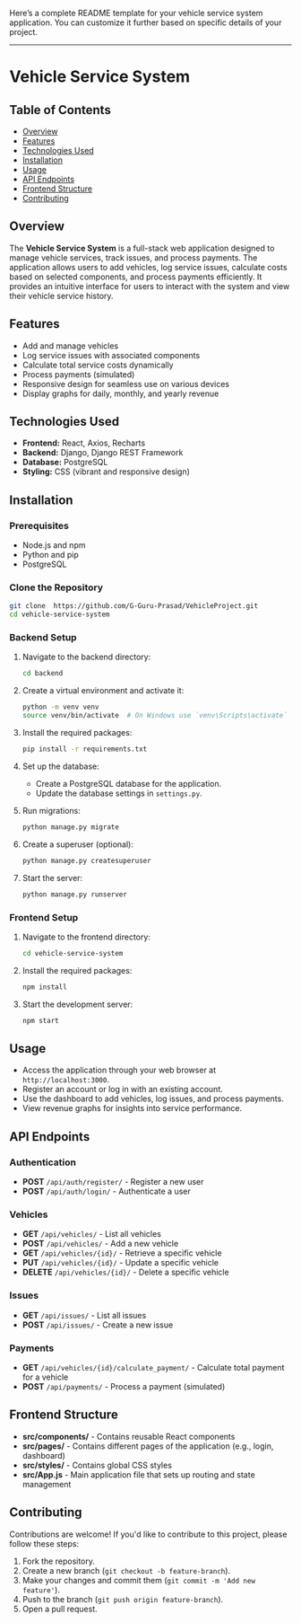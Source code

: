 Here’s a complete README template for your vehicle service system application. You can customize it further based on specific details of your project.

---

# Vehicle Service System

## Table of Contents
- [Overview](#overview)
- [Features](#features)
- [Technologies Used](#technologies-used)
- [Installation](#installation)
- [Usage](#usage)
- [API Endpoints](#api-endpoints)
- [Frontend Structure](#frontend-structure)
- [Contributing](#contributing)

## Overview
The **Vehicle Service System** is a full-stack web application designed to manage vehicle services, track issues, and process payments. The application allows users to add vehicles, log service issues, calculate costs based on selected components, and process payments efficiently. It provides an intuitive interface for users to interact with the system and view their vehicle service history.

## Features
- Add and manage vehicles
- Log service issues with associated components
- Calculate total service costs dynamically
- Process payments (simulated)
- Responsive design for seamless use on various devices
- Display graphs for daily, monthly, and yearly revenue

## Technologies Used
- **Frontend:** React, Axios, Recharts
- **Backend:** Django, Django REST Framework
- **Database:** PostgreSQL
- **Styling:** CSS (vibrant and responsive design)

## Installation

### Prerequisites
- Node.js and npm
- Python and pip
- PostgreSQL

### Clone the Repository
```bash
git clone  https://github.com/G-Guru-Prasad/VehicleProject.git
cd vehicle-service-system
```

### Backend Setup
1. Navigate to the backend directory:
   ```bash
   cd backend
   ```

2. Create a virtual environment and activate it:
   ```bash
   python -m venv venv
   source venv/bin/activate  # On Windows use `venv\Scripts\activate`
   ```

3. Install the required packages:
   ```bash
   pip install -r requirements.txt
   ```

4. Set up the database:
   - Create a PostgreSQL database for the application.
   - Update the database settings in `settings.py`.

5. Run migrations:
   ```bash
   python manage.py migrate
   ```

6. Create a superuser (optional):
   ```bash
   python manage.py createsuperuser
   ```

7. Start the server:
   ```bash
   python manage.py runserver
   ```

### Frontend Setup
1. Navigate to the frontend directory:
   ```bash
   cd vehicle-service-system
   ```

2. Install the required packages:
   ```bash
   npm install
   ```

3. Start the development server:
   ```bash
   npm start
   ```

## Usage
- Access the application through your web browser at `http://localhost:3000`.
- Register an account or log in with an existing account.
- Use the dashboard to add vehicles, log issues, and process payments.
- View revenue graphs for insights into service performance.

## API Endpoints
### Authentication
- **POST** `/api/auth/register/` - Register a new user
- **POST** `/api/auth/login/` - Authenticate a user

### Vehicles
- **GET** `/api/vehicles/` - List all vehicles
- **POST** `/api/vehicles/` - Add a new vehicle
- **GET** `/api/vehicles/{id}/` - Retrieve a specific vehicle
- **PUT** `/api/vehicles/{id}/` - Update a specific vehicle
- **DELETE** `/api/vehicles/{id}/` - Delete a specific vehicle

### Issues
- **GET** `/api/issues/` - List all issues
- **POST** `/api/issues/` - Create a new issue

### Payments
- **GET** `/api/vehicles/{id}/calculate_payment/` - Calculate total payment for a vehicle
- **POST** `/api/payments/` - Process a payment (simulated)

## Frontend Structure
- **src/components/** - Contains reusable React components
- **src/pages/** - Contains different pages of the application (e.g., login, dashboard)
- **src/styles/** - Contains global CSS styles
- **src/App.js** - Main application file that sets up routing and state management

## Contributing
Contributions are welcome! If you'd like to contribute to this project, please follow these steps:
1. Fork the repository.
2. Create a new branch (`git checkout -b feature-branch`).
3. Make your changes and commit them (`git commit -m 'Add new feature'`).
4. Push to the branch (`git push origin feature-branch`).
5. Open a pull request.